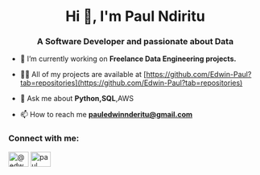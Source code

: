 <h1 align="center">Hi 👋, I'm Paul Ndiritu</h1>
<h3 align="center">A Software Developer and passionate about Data</h3>

- 🔭 I’m currently working on **Freelance Data Engineering projects.**

- 👨‍💻 All of my projects are available at [https://github.com/Edwin-Paul?tab=repositories](https://github.com/Edwin-Paul?tab=repositories)

- 💬 Ask me about **Python,SQL**,AWS

- 📫 How to reach me **pauledwinnderitu@gmail.com**

<h3 align="left">Connect with me:</h3>
<p align="left">
<a href="https://dev.to/@edwn" target="blank"><img align="center" src="https://raw.githubusercontent.com/rahuldkjain/github-profile-readme-generator/master/src/images/icons/Social/devto.svg" alt="@edwn" height="30" width="40" /></a>
<a href="https://linkedin.com/in/paul ndiritu" target="blank"><img align="center" src="https://raw.githubusercontent.com/rahuldkjain/github-profile-readme-generator/master/src/images/icons/Social/linked-in-alt.svg" alt="paul ndiritu" height="30" width="40" /></a>
</p>




